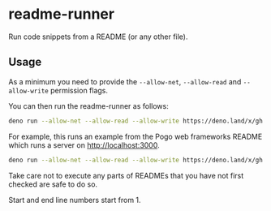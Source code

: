 # readme-runner

Run code snippets from a README (or any other file).

## Usage

As a minimum you need to provide the `--allow-net`, `--allow-read` and `--allow-write` permission flags.

You can then run the readme-runner as follows:

```bash
deno run --allow-net --allow-read --allow-write https://deno.land/x/gh:asos-craigmorten:readme-runner/mod.ts <url_to_readme> <start_line_number> <end_line_number>
```

For example, this runs an example from the Pogo web frameworks README which runs a server on <http://localhost:3000>.

```bash
deno run --allow-net --allow-read --allow-write https://deno.land/x/gh:asos-craigmorten:readme-runner/mod.ts https://deno.land/x/gh:sholladay:pogo/README.md 31 39
```

Take care not to execute any parts of READMEs that you have not first checked are safe to do so.

Start and end line numbers start from 1.
